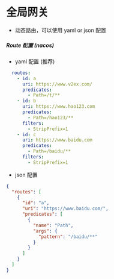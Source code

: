 # 全局网关

- 动态路由，可以使用 yaml or json 配置

##### Route 配置 (nacos)

- yaml 配置 (推荐)

```yaml
  routes:
    - id: a
      uri: https://www.v2ex.com/
      predicates:
        - Path=/t/**
    - id: b
      uri: https://www.hao123.com
      predicates:
        - Path=/hao123/**
      filters:
        - StripPrefix=1
    - id: c
      uri: https://www.baidu.com
      predicates:
        - Path=/baidu/**
      filters:
        - StripPrefix=1
```

- json 配置

```json
{
  "routes": [
    {
      "id": "a",
      "uri": "https://www.baidu.com/",
      "predicates": [
        {
          "name": "Path",
          "args": {
            "pattern": "/baidu/**"
          }
        }
      ]
    }
  ]
}
```

